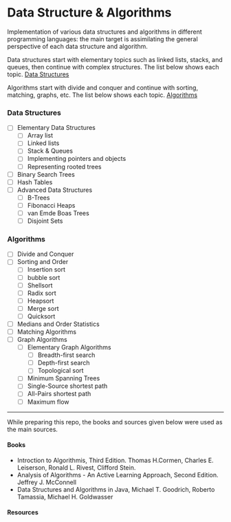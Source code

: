 # Data Structure & Algorithms

Implementation of various data structures and algorithms in different programming languages: the main target is assimilating the general perspective of each data structure and algorithm.

Data structures start with elementary topics such as linked lists, stacks, and queues, then continue with complex structures. The list below shows each topic. [Data Structures](#data-structures)

Algorithms start with divide and conquer and continue with sorting, matching, graphs, etc. The list below shows each topic. [Algorithms](#Algorithms)

### Data Structures
- [ ] Elementary Data Structures
    - [ ] Array list
    - [ ] Linked lists
    - [ ] Stack & Queues
    - [ ] Implementing pointers and objects
    - [ ] Representing rooted trees
- [ ] Binary Search Trees
- [ ] Hash Tables
- [ ] Advanced Data Structures
    - [ ] B-Trees
    - [ ] Fibonacci Heaps
    - [ ] van Emde Boas Trees
    - [ ] Disjoint Sets

### Algorithms
- [ ] Divide and Conquer
- [ ] Sorting and Order
    - [ ] Insertion sort
    - [ ] bubble sort
    - [ ] Shellsort
    - [ ] Radix sort
    - [ ] Heapsort
    - [ ] Merge sort
    - [ ] Quicksort
- [ ] Medians and Order Statistics
- [ ] Matching Algorithms
- [ ] Graph Algorithms
    - [ ] Elementary Graph Algorithms
        - [ ] Breadth-first search
        - [ ] Depth-first search
        - [ ] Topological sort
    - [ ] Minimum Spanning Trees
    - [ ] Single-Source shortest path
    - [ ] All-Pairs shortest path
    - [ ] Maximum flow

---
While preparing this repo, the books and sources given below were used as the main sources.

#### Books
- Introction to Algorithmis, Third Edition. Thomas H.Cormen, Charles E. Leiserson, Ronald L. Rivest, Clifford Stein.
- Analysis of Algorithms - An Active Learning Approach, Second Edition. Jeffrey J. McConnell
- Data Structures and Algorithms in Java, Michael T. Goodrich, Roberto Tamassia, Michael H. Goldwasser

#### Resources
